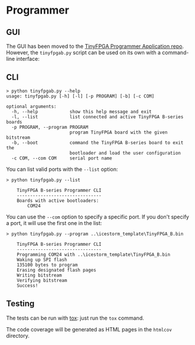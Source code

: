 # Programmer

## GUI

The GUI has been moved to the [TinyFPGA Programmer Application repo][gui-repo].
However, the `tinyfpgab.py` script can be used on its own with a command-line
interface:

[gui-repo]: https://github.com/tinyfpga/TinyFPGA-Programmer-Application


## CLI

```
> python tinyfpgab.py --help
usage: tinyfpgab.py [-h] [-l] [-p PROGRAM] [-b] [-c COM]

optional arguments:
  -h, --help            show this help message and exit
  -l, --list            list connected and active TinyFPGA B-series boards
  -p PROGRAM, --program PROGRAM
                        program TinyFPGA board with the given bitstream
  -b, --boot            command the TinyFPGA B-series board to exit the
                        bootloader and load the user configuration
  -c COM, --com COM     serial port name
```

You can list valid ports with the `--list` option:

```
> python tinyfpgab.py --list

    TinyFPGA B-series Programmer CLI
    --------------------------------
    Boards with active bootloaders:
        COM24

```

You can use the `--com` option to specify a specific port.  If you don't specify a port, it will use the first one in the list:

```
> python tinyfpgab.py --program ..\icestorm_template\TinyFPGA_B.bin

    TinyFPGA B-series Programmer CLI
    --------------------------------
    Programming COM24 with ..\icestorm_template\TinyFPGA_B.bin
    Waking up SPI flash
    135100 bytes to program
    Erasing designated flash pages
    Writing bitstream
    Verifying bitstream
    Success!

```


## Testing

The tests can be run with [tox](https://tox.readthedocs.io/): just run the `tox` command.

The code coverage will be generated as HTML pages in the `htmlcov` directory.
